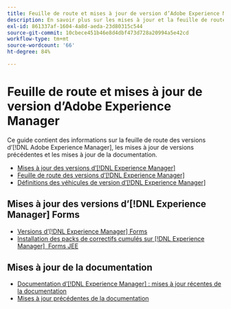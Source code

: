 ```yaml
---
title: Feuille de route et mises à jour de version d’Adobe Experience Manager
description: En savoir plus sur les mises à jour et la feuille de route de Adobe Experience Manager.
exl-id: 861337af-1604-4a8d-aeda-23d80315c544
source-git-commit: 10cbece451b46e8d4dbf473d728a20994a5e42cd
workflow-type: tm+mt
source-wordcount: '66'
ht-degree: 84%

---
```


# Feuille de route et mises à jour de version d’Adobe Experience Manager

Ce guide contient des informations sur la feuille de route des versions d’[!DNL Adobe Experience Manager], les mises à jour de versions précédentes et les mises à jour de la documentation.

* [Mises à jour des versions d’[!DNL Experience Manager]](aem-releases-updates.md)
* [Feuille de route des versions d’[!DNL Experience Manager]](update-releases-roadmap.md)
* [Définitions des véhicules de version d’[!DNL Experience Manager]](update-release-vehicle-definitions.md)

## Mises à jour des versions d’[!DNL Experience Manager] Forms

* [Versions d’[!DNL Experience Manager] Forms](aem-forms-releases.md)
* [Installation des packs de correctifs cumulés sur  [!DNL Experience Manager]  Forms JEE](install-cfp-aem-forms-jee.md)

## Mises à jour de la documentation

* [Documentation dʼ[!DNL Experience Manager] : mises à jour récentes de la documentation](documentation-updates.md)
* [Mises à jour précédentes de la documentation](previous-documentation-updates.md)
